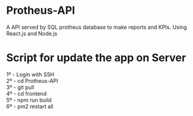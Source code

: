 # Protheus-API
A API served by SQL protheus database to make reports and KPIs. Using React.js and Node.js

# Script for update the app on Server

1º - Login with SSH<br/>
2º - cd Protheus-API<br/>
3º - git pull<br/>
4º - cd frontend<br/>
5º - npm run build<br/>
6º - pm2 restart all<br/>
